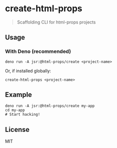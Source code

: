 # create-html-props

> Scaffolding CLI for html-props projects

## Usage

### With Deno (recommended)

```
deno run -A jsr:@html-props/create <project-name>
```

Or, if installed globally:

```
create-html-props <project-name>
```

## Example

```
deno run -A jsr:@html-props/create my-app
cd my-app
# Start hacking!
```

## License

MIT
